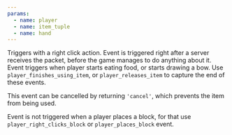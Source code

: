 ```yaml
---
params:
  - name: player
  - name: item_tuple
  - name: hand
---
```


Triggers with a right click action. Event is triggered right after a server receives the packet, before the
game manages to do anything about it. Event triggers when player starts eating food, or starts drawing a bow.
Use `player_finishes_using_item`, or `player_releases_item` to capture the end of these events.

This event can be cancelled by returning `'cancel'`, which prevents the item from being used.

Event is not triggered when a player places a block, for that use
`player_right_clicks_block` or `player_places_block` event.
